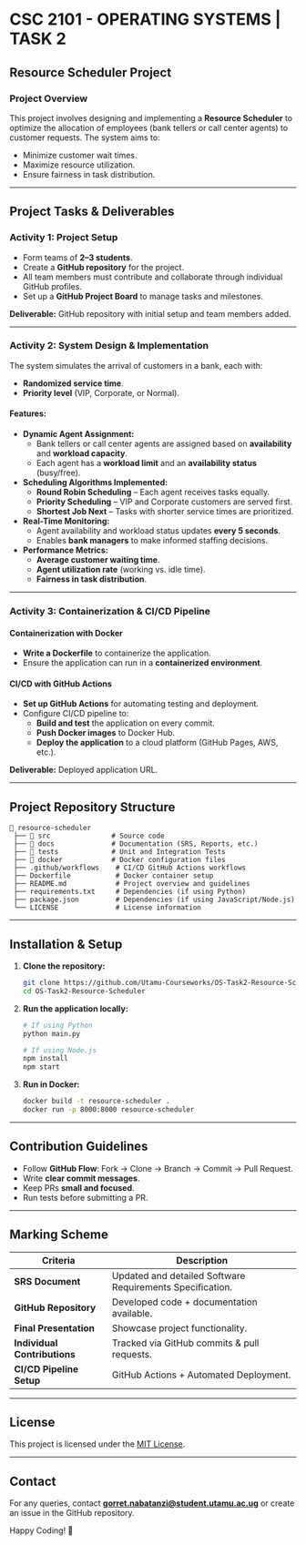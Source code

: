 # CSC 2101 - OPERATING SYSTEMS | TASK 2

## Resource Scheduler Project

### Project Overview
This project involves designing and implementing a **Resource Scheduler** to optimize the allocation of employees (bank tellers or call center agents) to customer requests. The system aims to:
- Minimize customer wait times.
- Maximize resource utilization.
- Ensure fairness in task distribution.

---

## Project Tasks & Deliverables

### Activity 1: Project Setup
- Form teams of **2–3 students**.
- Create a **GitHub repository** for the project.
- All team members must contribute and collaborate through individual GitHub profiles.
- Set up a **GitHub Project Board** to manage tasks and milestones.

**Deliverable:** GitHub repository with initial setup and team members added.

---

### Activity 2: System Design & Implementation
The system simulates the arrival of customers in a bank, each with:
- **Randomized service time**.
- **Priority level** (VIP, Corporate, or Normal).

#### Features:
- **Dynamic Agent Assignment:**
  - Bank tellers or call center agents are assigned based on **availability** and **workload capacity**.
  - Each agent has a **workload limit** and an **availability status** (busy/free).
- **Scheduling Algorithms Implemented:**
  - **Round Robin Scheduling** – Each agent receives tasks equally.
  - **Priority Scheduling** – VIP and Corporate customers are served first.
  - **Shortest Job Next** – Tasks with shorter service times are prioritized.
- **Real-Time Monitoring:**
  - Agent availability and workload status updates **every 5 seconds**.
  - Enables **bank managers** to make informed staffing decisions.
- **Performance Metrics:**
  - **Average customer waiting time**.
  - **Agent utilization rate** (working vs. idle time).
  - **Fairness in task distribution**.

---

### Activity 3: Containerization & CI/CD Pipeline
#### Containerization with Docker
- **Write a Dockerfile** to containerize the application.
- Ensure the application can run in a **containerized environment**.

#### CI/CD with GitHub Actions
- **Set up GitHub Actions** for automating testing and deployment.
- Configure CI/CD pipeline to:
  - **Build and test** the application on every commit.
  - **Push Docker images** to Docker Hub.
  - **Deploy the application** to a cloud platform (GitHub Pages, AWS, etc.).

**Deliverable:** Deployed application URL.

---

## Project Repository Structure
```
📂 resource-scheduler
 ├── 📂 src               # Source code
 ├── 📂 docs              # Documentation (SRS, Reports, etc.)
 ├── 📂 tests             # Unit and Integration Tests
 ├── 📂 docker            # Docker configuration files
 ├── .github/workflows    # CI/CD GitHub Actions workflows
 ├── Dockerfile           # Docker container setup
 ├── README.md            # Project overview and guidelines
 ├── requirements.txt     # Dependencies (if using Python)
 ├── package.json         # Dependencies (if using JavaScript/Node.js)
 └── LICENSE              # License information
```

---

## Installation & Setup
1. **Clone the repository:**
   ```bash
   git clone https://github.com/Utamu-Courseworks/OS-Task2-Resource-Scheduler
   cd OS-Task2-Resource-Scheduler
   ```
2. **Run the application locally:**
   ```bash
   # If using Python
   python main.py
   ```
   ```bash
   # If using Node.js
   npm install
   npm start
   ```
3. **Run in Docker:**
   ```bash
   docker build -t resource-scheduler .
   docker run -p 8000:8000 resource-scheduler
   ```

---

## Contribution Guidelines
- Follow **GitHub Flow**: Fork → Clone → Branch → Commit → Pull Request.
- Write **clear commit messages**.
- Keep PRs **small and focused**.
- Run tests before submitting a PR.

---

## Marking Scheme
| Criteria | Description |
|----------|-------------|
| **SRS Document** | Updated and detailed Software Requirements Specification. |
| **GitHub Repository** | Developed code + documentation available. |
| **Final Presentation** | Showcase project functionality. |
| **Individual Contributions** | Tracked via GitHub commits & pull requests. |
| **CI/CD Pipeline Setup** | GitHub Actions + Automated Deployment. |

---

## License
This project is licensed under the [MIT License](LICENSE).

---

## Contact
For any queries, contact **gorret.nabatanzi@student.utamu.ac.ug** or create an issue in the GitHub repository.

Happy Coding! 🚀
